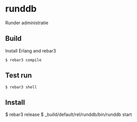 runddb
=====

Runder administratie


Build
-----
Install Erlang and rebar3

    $ rebar3 compile


Test run
-----
    $ rebar3 shell

Install
----
   $ rebar3 release
   $ _build/default/rel/runddb/bin/runddb start





